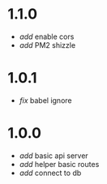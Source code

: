 # 1.1.0

* _add_ enable cors
* _add_ PM2 shizzle

# 1.0.1

* _fix_ babel ignore

# 1.0.0

* _add_ basic api server
* _add_ helper basic routes
* _add_ connect to db
